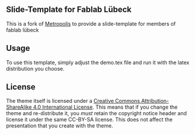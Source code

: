 ## Slide-Template for Fablab Lübeck

This is a fork of [Metropolis](https://github.com/matze/mtheme) to provide a slide-template for members of fablab lübeck

## Usage
To use this template, simply adjust the demo.tex file and run it with the latex distribution you choose.


## License

The theme itself is licensed under a [Creative Commons Attribution-ShareAlike
4.0 International License](http://creativecommons.org/licenses/by-sa/4.0/). This
means that if you change the theme and re-distribute it, you *must* retain the
copyright notice header and license it under the same CC-BY-SA license. This
does not affect the presentation that you create with the theme.

